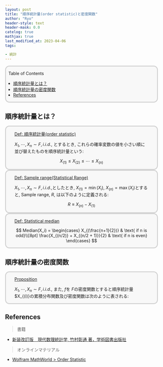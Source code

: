 ```yaml
---
layout: post
title: "順序統計量(order statistic)と密度関数"
author: "Ryo"
header-style: text
header-mask: 0.0
catelog: true
mathjax: true
last_modified_at: 2023-04-06
tags:

- 統計
---
```


<div style='border-radius: 1em; border-style:solid; border-color:#D3D3D3; background-color:#F8F8F8'>

<p class="h4">&nbsp;&nbsp;Table of Contents</p>

<!-- START doctoc generated TOC please keep comment here to allow auto update -->
<!-- DON'T EDIT THIS SECTION, INSTEAD RE-RUN doctoc TO UPDATE -->

- [順序統計量とは？](#%E9%A0%86%E5%BA%8F%E7%B5%B1%E8%A8%88%E9%87%8F%E3%81%A8%E3%81%AF)
- [順序統計量の密度関数](#%E9%A0%86%E5%BA%8F%E7%B5%B1%E8%A8%88%E9%87%8F%E3%81%AE%E5%AF%86%E5%BA%A6%E9%96%A2%E6%95%B0)
- [References](#references)

<!-- END doctoc generated TOC please keep comment here to allow auto update -->


</div>


## 順序統計量とは？

<div style='padding-left: 2em; padding-right: 2em; border-radius: 1em; border-style:solid; border-color:#D3D3D3; background-color:#F8F8F8'>
<p class="h4"><ins>Def: 順序統計量(order statistic)</ins></p>

$X_1, \cdots, X_n \sim F, i.i.d.,$ とするとき, これらの確率変数の値を小さい順に並び替えたものを順序統計量という:

$$
X_{(1)} \leq X_{(2)} \leq \cdots \leq X_{(n)}
$$

</div>

<div style='padding-left: 2em; padding-right: 2em; border-radius: 1em; border-style:solid; border-color:#D3D3D3; background-color:#F8F8F8'>
<p class="h4"><ins>Def: Sample range(Statistical Range)</ins></p>

$X_1, \cdots, X_n \sim F, i.i.d.,$としたとき, $X_{(1)} = \min(X_i)$, $X_{(n)} = \max(X_i)$とすると,
Sample range, $R$, は以下のように定義される:

$$
R \equiv X_{(n)} - X_{(1)}
$$

</div>

<div style='padding-left: 2em; padding-right: 2em; border-radius: 1em; border-style:solid; border-color:#D3D3D3; background-color:#F8F8F8'>
<p class="h4"><ins>Def: Statistical median</ins></p>

$$
Median(X_i) = \begin{cases}
X_{(\frac{n+1}{2})} & \text{ if n is odd}\\[8pt]
\frac{X_{(n/2)} + X_{(n/2 + 1)}}{2} & \text{ if n is even}
\end{cases}
$$

</div>

## 順序統計量の密度関数

<div style='padding-left: 2em; padding-right: 2em; border-radius: 1em; border-style:solid; border-color:#D3D3D3; background-color:#F8F8F8'>
<p class="h4"><ins>Proposition</ins></p>

$X_1, \cdots, X_n \sim F, i.i.d.,$ また, $f$を $F$の密度関数とすると順序統計量 $X_{(i)}の累積分布関数及び密度関数は次のように表される:



</div>



## References

> 書籍

- [新装改訂版　現代数理統計学, 竹村彰通 著，学術図書出版社](https://www.gakujutsu.co.jp/product/978-4-7806-0860-1/)

> オンラインマテリアル

- [Wolfram MathWorld > Order Statistic](https://mathworld.wolfram.com/OrderStatistic.html)